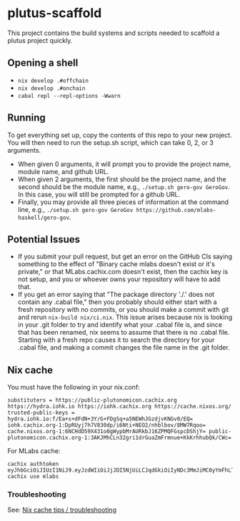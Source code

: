 # plutus-scaffold
This project contains the build systems and scripts needed to scaffold a plutus project quickly.

## Opening a shell

- `nix develop .#offchain`
- `nix develop .#onchain`
- `cabal repl --repl-options -Wwarn`

## Running
To get everything set up, copy the contents of this repo to your new project. You will then need to run the setup.sh script, which can take 0, 2, or 3 arguments.
* When given 0 arguments, it will prompt you to provide the project name, module name, and github URL. 
* When given 2 arguments, the first should be the project name, and the second should be the module name, e.g., `./setup.sh gero-gov GeroGov`. In this case, you will still be prompted for a github URL. 
* Finally, you may provide all three pieces of information at the command line, e.g., `./setup.sh gero-gov GeroGov https://github.com/mlabs-haskell/gero-gov`.

## Potential Issues
* If you submit your pull request, but get an error on the GitHub CIs saying something to the effect of "Binary cache mlabs doesn't exist or it's private," or that MLabs.cachix.com doesn't exist, then the cachix key is not setup, and you or whoever owns your repository will have to add that.
* If you get an error saying that "The package directory './.' does not contain any .cabal file," then you probably should either start with a fresh repository with no commits, or you should make a commit with git and rerun `nix-build nix/ci.nix`. This issue arises because nix is looking in your .git folder to try and identify what your .cabal file is, and since that has been renamed, nix seems to assume that there is no .cabal file. Starting with a fresh repo causes it to search the directory for your .cabal file, and making a commit changes the file name in the .git folder.

## Nix cache

You must have the following in your nix.conf:
```
substituters = https://public-plutonomicon.cachix.org https://hydra.iohk.io https://iohk.cachix.org https://cache.nixos.org/
trusted-public-keys = hydra.iohk.io:f/Ea+s+dFdN+3Y/G+FDgSq+a5NEWhJGzdjvKNGv0/EQ= iohk.cachix.org-1:DpRUyj7h7V830dp/i6Nti+NEO2/nhblbov/8MW7Rqoo= cache.nixos.org-1:6NCHdD59X431o0gWypbMrAURkbJ16ZPMQFGspcDShjY= public-plutonomicon.cachix.org-1:3AKJMhCLn32gri1drGuaZmFrmnue+KkKrhhubQk/CWc=
```

For MLabs cache:
```
cachix authtoken eyJhbGciOiJIUzI1NiJ9.eyJzdWIiOiJjJDI5NjUiLCJqdGkiOiIyNDc3MmJiMC0yYmFhLTQwMzItYjViNi03YTFlNjkwZDVlZDgiLCJzY29wZXMiOiJjYWNoZSJ9.UIE0NrDx8Xt3mkQY9GIw3Orz7HmXAU7A9t7dnpjXmiU
cachix use mlabs
```

### Troubleshooting

See: [Nix cache tips / troubleshooting](https://mlabs.slab.com/posts/mlabs-cachix-key-o6sx2nrm#h89kq-nix-cache-tips-troubleshooting)
